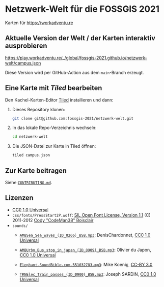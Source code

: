 # Netzwerk-Welt für die FOSSGIS 2021

Karten für https://workadventu.re

## Aktuelle Version der Welt / der Karten interaktiv ausprobieren

https://play.workadventu.re/_/global/fossgis-2021.github.io/netzwerk-welt/campus.json

Diese Version wird per GitHub-Action aus dem `main`-Branch erzeugt.

## Eine Karte mit _Tiled_ bearbeiten

Den Kachel-Karten-Editor [Tiled](https://www.mapeditor.org/) installieren und dann:

1. Dieses Repository klonen:
   ```bash
   git clone git@github.com:fossgis-2021/netzwerk-welt.git
   ```
2. In das lokale Repo-Verzeichnis wechseln:
   ```bash
   cd netzwerk-welt
   ```
3. Die JSON-Datei zur Karte in Tiled öffnen:
   ```bash
   tiled campus.json
   ```

## Zur Karte beitragen

Siehe [`CONTRIBUTING.md`](CONTRIBUTING.md).

## Lizenzen

* [CC0 1.0 Universal](https://creativecommons.org/publicdomain/zero/1.0/)
* `css/fonts/PressStart2P.woff`: [SIL Open Font License, Version 1.1](https://opensource.org/licenses/OFL-1.1) (C) 2011-2012 [Cody "CodeMan38" Boisclair](https://www.dafont.com/press-start-2p.font)
* `sounds/`
    * [`AMBSea_Sea_waves_(ID_0266)_BSB.mp3`](https://bigsoundbank.com/detail-0266-sea-waves.html): DenisChardonnet, [CC0 1.0 Universal](https://creativecommons.org/publicdomain/zero/1.0/)
    
    * [`AMBUrbn_Bus_stop_in_japan_(ID_0909)_BSB.mp3`](https://bigsoundbank.com/detail-0909-bus-stop-in-japan.html): Olivier du Japon, [CC0 1.0 Universal](https://creativecommons.org/publicdomain/zero/1.0/)
    
    * [`Elephant-SoundBible.com-551032783.mp3`](https://soundbible.com/1140-Elephant.html): Mike Koenig, [CC-BY 3.0](https://creativecommons.org/licenses/by/3.0/)
    
    * [`TRNElec_Train_passes_(ID_0900)_BSB.mp3`](https://bigsoundbank.com/detail-0900-train-passes.html): Joseph SARDIN, [CC0 1.0 Universal](https://creativecommons.org/publicdomain/zero/1.0/)
    
      
